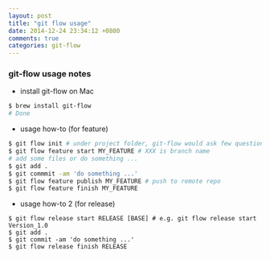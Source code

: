 ```yaml
---
layout: post
title: "git flow usage"
date: 2014-12-24 23:34:12 +0800
comments: true
categories: git-flow
---
```


### git-flow usage notes
- install git-flow on Mac
``` bash
$ brew install git-flow
# Done
```
- usage how-to (for feature)
``` bash
$ git flow init # under project folder, git-flow would ask few questions, using the default value is recommended. 
$ git flow feature start MY_FEATURE # XXX is branch name
# add some files or do something ...
$ git add .
$ git commmit -am 'do something ...'
$ git flow feature publish MY_FEATURE # push to remote repo
$ git flow feature finish MY_FEATURE
```
- usage how-to 2 (for release)
```
$ git flow release start RELEASE [BASE] # e.g. git flow release start Version_1.0
$ git add .
$ git commit -am 'do something ...'
$ git flow release finish RELEASE
```
